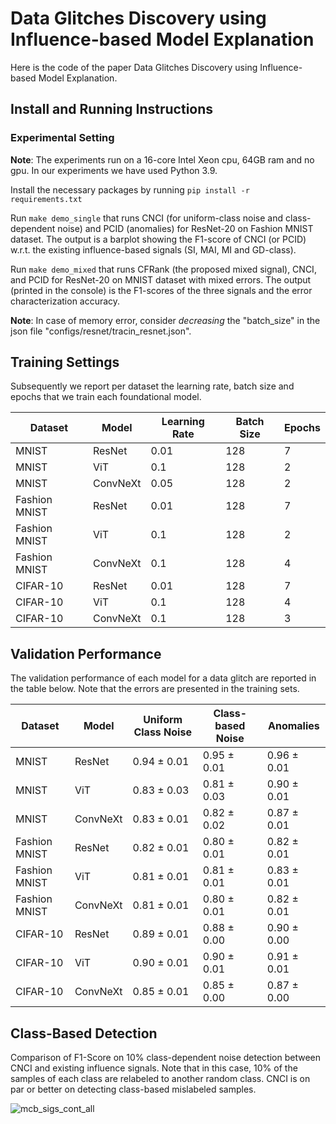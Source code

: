 # Data Glitches Discovery using Influence-based Model Explanation

Here is the code of the paper Data Glitches Discovery using Influence-based Model Explanation.

## Install and Running Instructions

### Experimental Setting

**Note**: The experiments run on a 16-core Intel Xeon cpu, 64GB ram and no gpu. In our experiments we have used Python 3.9.

Install the necessary packages by running `pip install -r requirements.txt`

Run `make demo_single` that runs CNCI (for uniform-class noise and class-dependent noise)  and PCID (anomalies) for ResNet-20 on Fashion MNIST dataset. The output is a barplot showing the F1-score of CNCI (or PCID) w.r.t. the existing influence-based signals (SI, MAI, MI and GD-class).

Run `make demo_mixed` that runs CFRank (the proposed mixed signal), CNCI, and PCID for ResNet-20 on MNIST dataset with mixed errors. The output (printed in the console) is the F1-scores of the three signals and the error characterization accuracy.

**Note**: In case of memory error, consider *decreasing* the "batch_size" in the json file "configs/resnet/tracin_resnet.json". 

## Training Settings 
Subsequently we report per dataset the learning rate, batch size and epochs that we train each foundational model. 

| Dataset       | Model    | Learning Rate | Batch Size | Epochs |
|---------------|----------|---------------|------------|--------|
|     MNIST     | ResNet   |          0.01 |        128 |      7 |
|     MNIST     | ViT      |           0.1 |        128 |      2 |
|     MNIST     | ConvNeXt |          0.05 |        128 |      2 |
| Fashion MNIST | ResNet   |          0.01 |        128 |      7 |
| Fashion MNIST | ViT      |           0.1 |        128 |      2 |
| Fashion MNIST | ConvNeXt |           0.1 |        128 |      4 |
|    CIFAR-10   | ResNet   |          0.01 |        128 |      7 |
|    CIFAR-10   | ViT      |           0.1 |        128 |      4 |
|    CIFAR-10   | ConvNeXt |           0.1 |        128 |      3 |

## Validation Performance 

The validation performance of each model for a data glitch are reported in the table below. Note that the errors are presented in the training sets.

| Dataset       | Model    | Uniform Class Noise | Class-based Noise | Anomalies       |
|---------------|----------|---------------------|-------------------|-----------------|
|     MNIST     | ResNet   | 0.94 $\pm$ 0.01     | 0.95 $\pm$ 0.01   | 0.96 $\pm$ 0.01 |
|     MNIST     | ViT      | 0.83 $\pm$ 0.03     | 0.81 $\pm$ 0.03   | 0.90 $\pm$ 0.01 |
|     MNIST     | ConvNeXt | 0.83 $\pm$ 0.01     | 0.82 $\pm$ 0.02   | 0.87 $\pm$ 0.01 |
| Fashion MNIST | ResNet   | 0.82 $\pm$ 0.01     | 0.80 $\pm$ 0.01   | 0.82 $\pm$ 0.01 |
| Fashion MNIST | ViT      | 0.81 $\pm$ 0.01     | 0.81 $\pm$ 0.01   | 0.83 $\pm$ 0.01 |
| Fashion MNIST | ConvNeXt | 0.81 $\pm$ 0.01     | 0.80 $\pm$ 0.01   | 0.82 $\pm$ 0.01 |
|    CIFAR-10   | ResNet   | 0.89 $\pm$ 0.01     | 0.88 $\pm$ 0.00   | 0.90 $\pm$ 0.00 |
|    CIFAR-10   | ViT      | 0.90 $\pm$ 0.01     | 0.90 $\pm$ 0.01   | 0.91 $\pm$ 0.01 |
|    CIFAR-10   | ConvNeXt | 0.85 $\pm$ 0.01     | 0.85 $\pm$ 0.00   | 0.87 $\pm$ 0.00 |


## Class-Based Detection
Comparison of F1-Score on 10% class-dependent noise detection between CNCI and existing influence signals. Note that in this case, 10% of the samples of each class are relabeled to another random class. CNCI is on par or better on detecting class-based mislabeled samples.

![mcb_sigs_cont_all](https://github.com/anonymoususr95/Influence-Based-Glitch-Detection/assets/159195769/fa0ce8b0-a9a7-44e3-a11e-c23d6c1b2f06)

